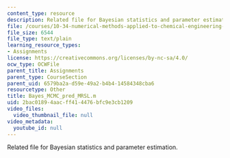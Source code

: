 ```yaml
---
content_type: resource
description: Related file for Bayesian statistics and parameter estimation.
file: /courses/10-34-numerical-methods-applied-to-chemical-engineering-fall-2005/2bac01894aacff414476bfc9e3cb1209_Bayes_MCMC_pred_MRSL.m
file_size: 6544
file_type: text/plain
learning_resource_types:
- Assignments
license: https://creativecommons.org/licenses/by-nc-sa/4.0/
ocw_type: OCWFile
parent_title: Assignments
parent_type: CourseSection
parent_uid: 6579ba2a-d59e-49a2-b4b4-14584348cba6
resourcetype: Other
title: Bayes_MCMC_pred_MRSL.m
uid: 2bac0189-4aac-ff41-4476-bfc9e3cb1209
video_files:
  video_thumbnail_file: null
video_metadata:
  youtube_id: null
---
```

Related file for Bayesian statistics and parameter estimation.